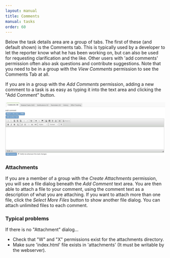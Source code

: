 ```yaml
---
layout: manual
title: Comments
manual: tasks
order: 60
---
```


Below the task details area are a group of tabs. The first of these (and default shown) is the Comments tab. This is typically used by a developer to let the reporter know what he has been working on, but can also be used for requesting clarification and the like. Other users with 'add comments' permission often also ask questions and contribute suggestions.  Note that you need to be in a group with the *View Comments* permission to see the Comments Tab at all.

If you are in a group with the *Add Comments* permission, adding a new comment to a task is as easy as typing it into the text area and clicking the "Add Comment" button.

<img src="/images/manual/addcomment.jpg" class="img-responsive" alt="Add Comment">

### Attachments 
If you are a member of a group with the *Create Attachments* permission, you will see a file dialog beneath the *Add Comment* text area.  You are then able to attach a file to your comment, using the comment text as a description of what you are attaching.  If you want to attach more than one file, click the *Select More Files* button to show another file dialog.  You can attach unlimited files to each comment.

### Typical problems 
If there is no "Attachment" dialog...
  - Check that "W" and "X" permissions exist for the attachments directory.
  - Make sure 'index.html' file exists in 'attachments' (It must be writable by the webserver).